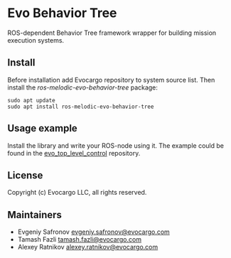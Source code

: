 # Evo Behavior Tree

ROS-dependent Behavior Tree framework wrapper for building mission execution
systems.

## Install

Before installation add Evocargo repository to system source list. Then install
the _ros-melodic-evo-behavior-tree_ package:

```
sudo apt update
sudo apt install ros-melodic-evo-behavior-tree
```

## Usage example

Install the library and write your ROS-node using it. The example could be found
in the
[evo_top_level_control](https://git.evocargo.com/evocargo/planning_and_control/evo_top_level_control)
repository.

## License

Copyright (c) Evocargo LLC, all rights reserved.

## Maintainers

- Evgeniy Safronov <evgeniy.safronov@evocargo.com>
- Tamash Fazli <tamash.fazli@evocargo.com>
- Alexey Ratnikov <alexey.ratnikov@evocargo.com>
